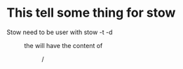 # This tell some thing for stow

Stow need to be user with
stow <Packet> -t <Target dir> -d <Dir>

the <Target dir> will have the content of <Dir>/<Packet>
